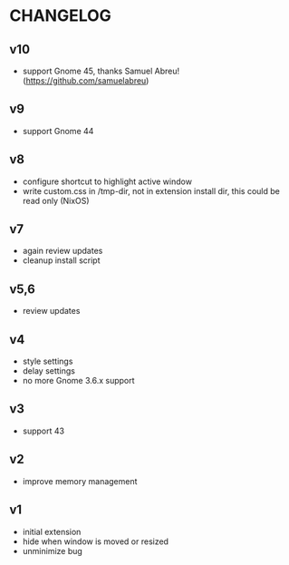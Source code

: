 # CHANGELOG

## v10
- support Gnome 45, thanks Samuel Abreu! (https://github.com/samuelabreu)

## v9
- support Gnome 44

## v8
- configure shortcut to highlight active window
- write custom.css in /tmp-dir, not in extension install dir, this could be
  read only (NixOS)

## v7
- again review updates
- cleanup install script

## v5,6
- review updates

## v4
- style settings
- delay settings
- no more Gnome 3.6.x support

## v3
- support 43

## v2
- improve memory management

## v1

- initial extension
- hide when window is moved or resized
- unminimize bug
